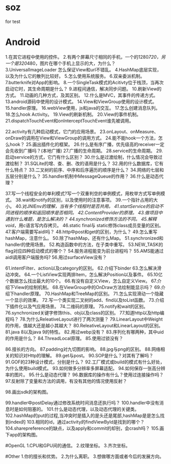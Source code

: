 # soz
for test

# Android
1.在其它进程中使用的控件。
2.有两个屏幕尺寸相同的手机，一个的1280*720，另一个是320*480，图片在哪个手机上显示的大，为什么？
3.UniversalImageLoader 怎么保证View和url不错乱。
4.HashMap底层实现，以及为什么它的散列比较好。
5.怎么使用系统服务。
6.双亲委派机制。
7.butterknife对App的影响。
8.一个SingleTask模式的Acitivty位于栈顶，当再次启动它时，其生命周期是什么？
9.进程间通信，解决同步问题。
10.刷新View的方式。
11.动画的几种方式，及其区别。
12.什么是MVC，其事件的传递方式。
13.android源码中使用的设计模式。
14.View和ViewGroup使用的设计模式。
15.handler原理。
16.webView使用，js和java的交互。
17.怎么创建消息队列。
18.怎么hook Activity。
19.View的刷新机制。
20.View的事件机制。
21.dispatchTouchEvent和onInterceptTouchEvent谁先被调用。

22.activity有几种启动模式，它门的应用场景。
23.onLayout、onMeasure、onDraw的调用在View和ViewGroup的调用方式。
24.能不能hook一个方法，怎么hook？
25.画出插件化的框架。
26.什么是有序广播，优先级高的receiver一定会先收到广播吗？(本地广播)
27.广播的生命周期。
28.service的生命周期。
29.启动service的方式，它门有什么区别？
30.什么是过渡绘制，什么情况会导致过渡绘制？
31.SQLite的增、查、删、改的语用是什么？
32.用的什么数据库，它有什么特点？
33.二叉树的前序、中序和后序遍历的顺序是什么？
34.网络的七层和五层分别是什么？
35.handler机制中MessageQueue的作用？
36.什么是动态代理？

37.写一个线程安全的单利模式?写一个双重判空的单例模式，用枚举方式写单例模式。
38.wait和notify的区别，以及使用时的注意事项。
39.一个指针占用的大小。
40.对JNIEnv*的理解，当有多个线程时是否共用。
41.startService的启动不同进程的顺序和返回顺序是否相同。
42.ContentProvider的原理。
43.做项目中遇到什么难题，是怎么解决的？
44.synchronized修饰方法的不同。
45.解释void*，用c语言写内存拷贝。
46.static final与 static修饰class成员变量的区别。
47.客户端需要写aidl吗？
48.http中post和get的区别，为什么？
49.怎么重写hashMap，注意什么。
50.除了hashMap，还有什么Map。
51.synchronized和handler的使用场景。
52.构造函数中的方法，在子类中重写。
53.NEW_TASK的flag对应四种启动模式的哪个？
54.服务进程能变为前台进程吗？
55.AMS能通过aidl调用客户端服务吗?
56.用过surfaceView没有？

61.intentFilter、action以及category的区别。
62.介绍下binder
63.怎么解决滑动冲突。
64.一个ListView实现两排Item，怎么解决Position以及事件。
65.10亿个数据怎么找出最大的10个。
66.有没有自定义View，怎么自定义View。
67.介绍下View的绘制机制。
68.在ViewGroup中的OnDraw方法绘制能显示吗？
69.介绍下handler原理。
70.HashMap和TreeMap的区别。
71.怎么实现滑动一个隐藏一个显示的效果。
72.写一个类实现二叉树的add、find以及toList函数。
73.介绍下插件化以及气应用场景。
74.二维码的原理。
75.notify和wait的区别。
76.synchronized关键字修饰this、obj以及class的区别。
77.知道http以及http编程吗？
78.为什么ReleativeLayout进行了两次测量？
79.LinearLayout中Weight的作用，值越大还是越小其越大？
80.ReleativeLayout和LinearLayout的区别。
81.java 8以及java 9的特性。
82.用过webp没有？
83.序列化有哪两种，其中uid的作用是什么？
84.ThreadLocal原理。
85.使用过锁没有？

86.擅长的方向。
87.padding对九切图的影响。
88.jpg与png的区别。
88.网络相关的知识对Http的理解。
89.get与post。
90.SOP是什么？对其有了解吗？
91.GOF的23种设计模式，分别是什么？
92.工厂模式或build的模式有什么好处，为什么使用build模式。
93.如何做多分辨率多屏幕适配。
94.如何保存一张高分辨率的图片。
95.什么是动态代理？
96.数据库的操作有什么？使用过连接操作吗？
97.反射除了变量和方法的调用，有没有其他的情况使用反射？

98.画出sdk的架构图。

99.handler中postDelay通过修改系统时间消息还执行吗？
100.handler中没有消息时是如何阻塞的。
101.什么是动态代理，以及动态代理的关键类。
102.hashMap的put的过程,当冲突时是插入的是头还是尾部,hashMap是是怎么找到index的
103.相同的id，通过activity的findViewById是找到的哪个？
104.sharepreference的缺点，以及apply和commit的却别，会crash吗？
105.画下app的架构图。

#OpenGL
1.CPU和GPU间的通信。
2.纹理坐标。
3.齐次坐标。

#Other
1.你的擅长和优势。
2.为什么离职。
3.想做哪方面或者今后的发展方向。
